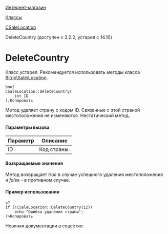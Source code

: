 [Интернет-магазин](/api_help/sale/index.php)

[Классы](/api_help/sale/classes/index.php)

[CSaleLocation](/api_help/sale/classes/csalelocation/index.php)

DeleteCountry (доступен с 3.2.2, устарел с 14.10)

DeleteCountry
=============

Класс устарел. Рекомендуется использовать методы класса [Bitrix\Sale\Location](https://dev.1c-bitrix.ru/api_d7/bitrix/sale/classes/location/index.php).

```
bool
CSaleLocation::DeleteCountry(
	int ID
);Копировать
```

Метод удаляет страну с кодом ID. Связанные с этой страной местоположения не изменяются. Нестатический метод.

#### Параметры вызова

| Параметр | Описание |
| --- | --- |
| ID | Код страны. |

#### Возвращаемые значения

Метод возвращает *true* в случае успешного удаления местоположения и *false* - в противном случае.

#### Пример использования

```
<?
if (!CSaleLocation::DeleteCountry(12))
	echo "Ошибка удаления страны";
?>Копировать
```

Новинки документации в соцсетях:
